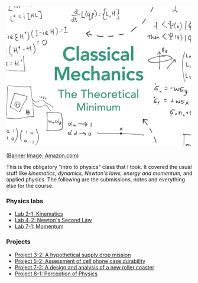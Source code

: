 
<img width="500px" src="./banner.jpg" />

\([Banner Image: Amazon.com](https://www.amazon.com/Classical-Mechanics-Theoretical-George-Hrabovsky/dp/0141976225)\)

This is the obligatory "intro to physics" class that I took. It covered the usual stuff like _kinematics,_ _dynamics,_ _Newton's laws,_ _energy and momentum,_ and applied physics. The following are the submissions, notes and everything else for the course.

### Physics labs

* [Lab 2-1: Kinematics](./labs/2-1/)
* [Lab 4-2: Newton's Second Law](./labs/4-2/)
* [Lab 7-1: Momentum](./labs/7-1/)

### Projects

* [Project 3-2: A hypothetical supply drop mission](./papers/3-1/)
* [Project 5-2: Assessment of cell phone case durability](./papers/5-1/)
* [Project 7-2: A design and analysis of a new roller coaster](./papers/7-2/)
* [Project 8-1: Perception of Physics](./papers/8-1/)

